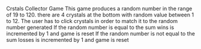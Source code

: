 Crstals Collector Game 
This game produces a random number in the range of 19 to 120.
there are 4 crystals at the bottom with random value between 1 to 12.
The user has to click crystals in order to match it to the random number generated
If the random number is equal to the sum wins is incremented by 1 and game is reset
If the random number is not equal to the sum losses is incremented by 1 and game is reset
